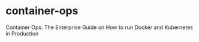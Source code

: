# container-ops
Container Ops: The Enterprise Guide on How to run Docker and Kubernetes in Production
